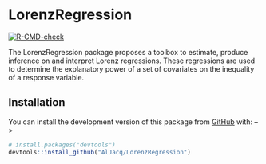 
<!-- README.md is generated from README.Rmd. Please edit that file -->

# LorenzRegression

<!-- badges: start -->

[![R-CMD-check](https://github.com/AlJacq/LorenzRegression/actions/workflows/R-CMD-check.yaml/badge.svg)](https://github.com/AlJacq/LorenzRegression/actions/workflows/R-CMD-check.yaml)
<!-- badges: end -->

The LorenzRegression package proposes a toolbox to estimate, produce
inference on and interpret Lorenz regressions. These regressions are
used to determine the explanatory power of a set of covariates on the
inequality of a response variable.

## Installation

<!-- You can install the released version of LorenzRegression from [CRAN](https://CRAN.R-project.org) with: -->
<!-- ``` r -->
<!-- install.packages("LorenzRegression") -->
<!-- ``` -->

You can install the development version of this package from
[GitHub](https://github.com/) with: –\>

``` r
# install.packages("devtools")
devtools::install_github("AlJacq/LorenzRegression")
```
